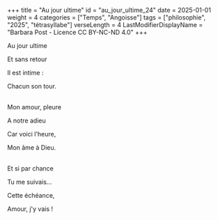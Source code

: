 +++
title = "Au jour ultime"
id = "au_jour_ultime_24"
date = 2025-01-01
weight = 4
categories = ["Temps", "Angoisse"]
tags = ["philosophie", "2025", "tétrasyllabe"]
verseLength = 4
LastModifierDisplayName = "Barbara Post - Licence CC BY-NC-ND 4.0"
+++

Au jour ultime

Et sans retour

Il est intime :

Chacun son tour.

 \
Mon amour, pleure

A notre adieu

Car voici l'heure,

Mon âme à Dieu.

 \
Et si par chance

Tu me suivais...

Cette échéance,

Amour, j'y vais !
